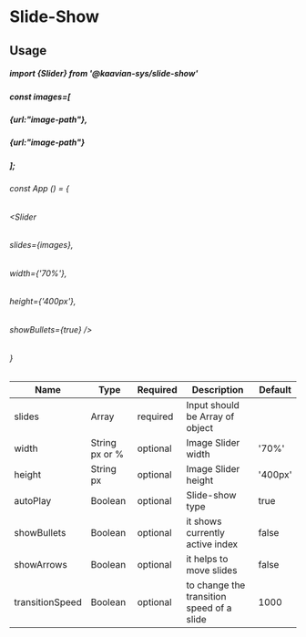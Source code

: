 # Slide-Show

## Usage

#####  import {Slider} from '@kaavian-sys/slide-show'
##### const images=[
#####    {url:"image-path"},
#####    {url:"image-path"}
##### ];

###### const App () = {
######   <Slider 
######       slides={images},
######       width={'70%'},
######       height={'400px'},
######       showBullets={true} />    
###### }

| Name | Type | Required | Description | Default |
| ---  | ---  | -------- | ----------- | ------- | 
| slides | Array | required | Input should be Array of object|         |
| width | String px or % | optional | Image Slider width | '70%' |
| height | String px | optional | Image Slider height | '400px' |
| autoPlay | Boolean | optional | Slide-show type | true |
| showBullets | Boolean | optional | it shows currently active index | false |
| showArrows | Boolean | optional | it helps to move slides | false |
| transitionSpeed | Boolean | optional | to change the transition speed of a slide | 1000 |